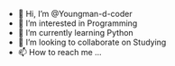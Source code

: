 - 👋 Hi, I’m @Youngman-d-coder
- 👀 I’m interested in Programming 
- 🌱 I’m currently learning Python 
- 💞️ I’m looking to collaborate on Studying 
- 📫 How to reach me ...

<!---
Youngman-d-coder/Youngman-d-coder is a ✨ special ✨ repository because its `README.md` (this file) appears on your GitHub profile.
You can click the Preview link to take a look at your changes.
--->
